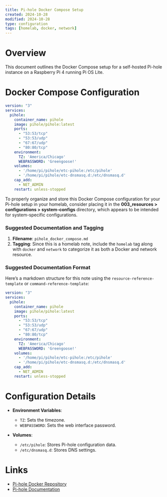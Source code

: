 ```yaml
---
title: Pi-hole Docker Compose Setup
created: 2024-10-28
modified: 2024-10-28
type: configuration
tags: [homelab, docker, network]
---
```


# Overview
This document outlines the Docker Compose setup for a self-hosted Pi-hole instance on a Raspberry Pi 4 running Pi OS Lite.

# Docker Compose Configuration
```yaml
version: "3"
services:
  pihole:
    container_name: pihole
    image: pihole/pihole:latest
    ports:
      - "53:53/tcp"
      - "53:53/udp"
      - "67:67/udp"
      - "80:80/tcp"
    environment:
      TZ: 'America/Chicago'
      WEBPASSWORD: 'Greengoose!'
    volumes:
      - '/home/pi/pihole/etc-pihole:/etc/pihole'
      - '/home/pi/pihole/etc-dnsmasq.d:/etc/dnsmasq.d'
    cap_add:
      - NET_ADMIN
    restart: unless-stopped
```

To properly organize and store this Docker Compose configuration for your Pi-hole setup in your homelab, consider placing it in the **003_resources > configurations > system-configs** directory, which appears to be intended for system-specific configurations.

### Suggested Documentation and Tagging
1. **Filename**: `pihole_docker_compose.md`
2. **Tagging**: Since this is a homelab note, include the `homelab` tag along with `docker` and `network` to categorize it as both a Docker and network resource.

### Suggested Documentation Format

Here’s a markdown structure for this note using the `resource-reference-template` or `command-reference-template`:


```yaml
version: "3"
services:
  pihole:
    container_name: pihole
    image: pihole/pihole:latest
    ports:
      - "53:53/tcp"
      - "53:53/udp"
      - "67:67/udp"
      - "80:80/tcp"
    environment:
      TZ: 'America/Chicago'
      WEBPASSWORD: 'Greengoose!'
    volumes:
      - '/home/pi/pihole/etc-pihole:/etc/pihole'
      - '/home/pi/pihole/etc-dnsmasq.d:/etc/dnsmasq.d'
    cap_add:
      - NET_ADMIN
    restart: unless-stopped
```

# Configuration Details
- **Environment Variables**:  
  - `TZ`: Sets the timezone.
  - `WEBPASSWORD`: Sets the web interface password.

- **Volumes**:
  - `/etc/pihole`: Stores Pi-hole configuration data.
  - `/etc/dnsmasq.d`: Stores DNS settings.

# Links
- [Pi-hole Docker Repository](https://github.com/pi-hole/docker-pi-hole)
- [Pi-hole Documentation](https://docs.pi-hole.net/)

